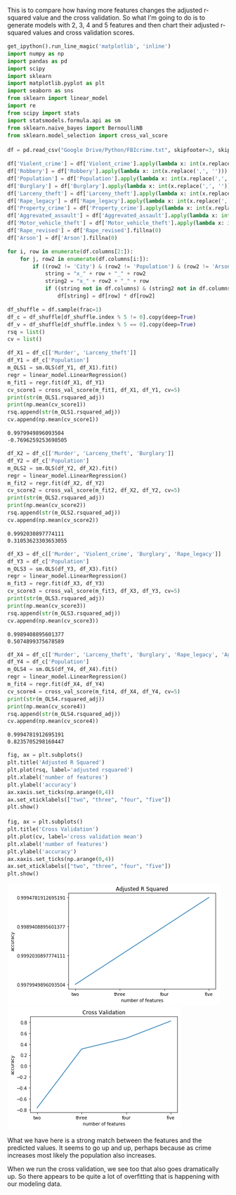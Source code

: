 This is to compare how having more features changes the adjusted r-squared value and the cross validation.  So what I'm going to do is to generate models with 2, 3, 4 and 5 features and then chart their adjusted r-squared values and cross validation scores.

```python
get_ipython().run_line_magic('matplotlib', 'inline')
import numpy as np
import pandas as pd
import scipy
import sklearn
import matplotlib.pyplot as plt
import seaborn as sns
from sklearn import linear_model
import re
from scipy import stats
import statsmodels.formula.api as sm
from sklearn.naive_bayes import BernoulliNB
from sklearn.model_selection import cross_val_score

df = pd.read_csv("Google Drive/Python/FBIcrime.txt", skipfooter=3, skiprows=5, names=['City', 'Population', 'Violent_crime', 'Murder', 'Rape_revised', 'Rape_legacy', 'Robbery', 'Aggrevated_assault', 'Property_crime', 'Burglary', 'Larceny_theft', 'Motor_vehicle_theft', 'Arson'], engine='python')
```


```python
df['Violent_crime'] = df['Violent_crime'].apply(lambda x: int(x.replace(',', '')))
df['Robbery'] = df['Robbery'].apply(lambda x: int(x.replace(',', '')))
df['Population'] = df['Population'].apply(lambda x: int(x.replace(',', '')))
df['Burglary'] = df['Burglary'].apply(lambda x: int(x.replace(',', '')))
df['Larceny_theft'] = df['Larceny_theft'].apply(lambda x: int(x.replace(',', '')))
df['Rape_legacy'] = df['Rape_legacy'].apply(lambda x: int(x.replace(',', '')))
df['Property_crime'] = df['Property_crime'].apply(lambda x: int(x.replace(',', '')))
df['Aggrevated_assault'] = df['Aggrevated_assault'].apply(lambda x: int(x.replace(',', '')))
df['Motor_vehicle_theft'] = df['Motor_vehicle_theft'].apply(lambda x: int(x.replace(',', '')))
df['Rape_revised'] = df['Rape_revised'].fillna(0)
df['Arson'] = df['Arson'].fillna(0)
```


```python
for i, row in enumerate(df.columns[2:]):
    for j, row2 in enumerate(df.columns[i:]):
        if ((row2 != 'City') & (row2 != 'Population') & (row2 != 'Arson') & (row != 'Arson') & (row2 != row) & ((not row2.startswith("x_") & (not row.startswith("x_"))))):
            string = "x_" + row + "_" + row2
            string2 = "x_" + row2 + "_" + row
            if ((string not in df.columns) & (string2 not in df.columns)):
                df[string] = df[row] * df[row2]
```


```python
df_shuffle = df.sample(frac=1)
df_c = df_shuffle[df_shuffle.index % 5 != 0].copy(deep=True)
df_v = df_shuffle[df_shuffle.index % 5 == 0].copy(deep=True)
rsq = list()
cv = list()
```


```python
df_X1 = df_c[['Murder', 'Larceny_theft']]
df_Y1 = df_c['Population']
m_OLS1 = sm.OLS(df_Y1, df_X1).fit()
regr = linear_model.LinearRegression()
m_fit1 = regr.fit(df_X1, df_Y1)
cv_score1 = cross_val_score(m_fit1, df_X1, df_Y1, cv=5)
print(str(m_OLS1.rsquared_adj))
print(np.mean(cv_score1))
rsq.append(str(m_OLS1.rsquared_adj))
cv.append(np.mean(cv_score1))
```

    0.9979949896093504
    -0.7696259253698505



```python
df_X2 = df_c[['Murder', 'Larceny_theft', 'Burglary']]
df_Y2 = df_c['Population']
m_OLS2 = sm.OLS(df_Y2, df_X2).fit()
regr = linear_model.LinearRegression()
m_fit2 = regr.fit(df_X2, df_Y2)
cv_score2 = cross_val_score(m_fit2, df_X2, df_Y2, cv=5)
print(str(m_OLS2.rsquared_adj))
print(np.mean(cv_score2))
rsq.append(str(m_OLS2.rsquared_adj))
cv.append(np.mean(cv_score2))
```

    0.9992030897774111
    0.31053623303653055



```python
df_X3 = df_c[['Murder', 'Violent_crime', 'Burglary', 'Rape_legacy']]
df_Y3 = df_c['Population']
m_OLS3 = sm.OLS(df_Y3, df_X3).fit()
regr = linear_model.LinearRegression()
m_fit3 = regr.fit(df_X3, df_Y3)
cv_score3 = cross_val_score(m_fit3, df_X3, df_Y3, cv=5)
print(str(m_OLS3.rsquared_adj))
print(np.mean(cv_score3))
rsq.append(str(m_OLS3.rsquared_adj))
cv.append(np.mean(cv_score3))
```

    0.9989408895601377
    0.5074899375678589



```python
df_X4 = df_c[['Murder', 'Larceny_theft', 'Burglary', 'Rape_legacy', 'Aggrevated_assault']]
df_Y4 = df_c['Population']
m_OLS4 = sm.OLS(df_Y4, df_X4).fit()
regr = linear_model.LinearRegression()
m_fit4 = regr.fit(df_X4, df_Y4)
cv_score4 = cross_val_score(m_fit4, df_X4, df_Y4, cv=5)
print(str(m_OLS4.rsquared_adj))
print(np.mean(cv_score4))
rsq.append(str(m_OLS4.rsquared_adj))
cv.append(np.mean(cv_score4))
```

    0.9994781912695191
    0.8235705298160447



```python
fig, ax = plt.subplots()
plt.title('Adjusted R Squared')
plt.plot(rsq, label='adjusted rsquared')
plt.xlabel('number of features')
plt.ylabel('accuracy')
ax.xaxis.set_ticks(np.arange(0,4))
ax.set_xticklabels(["two", "three", "four", "five"])
plt.show()

fig, ax = plt.subplots()
plt.title('Cross Validation')
plt.plot(cv, label='cross validation mean')
plt.xlabel('number of features')
plt.ylabel('accuracy')
ax.xaxis.set_ticks(np.arange(0,4))
ax.set_xticklabels(["two", "three", "four", "five"])
plt.show()
```

![png](adjustedr.png)
![png](crossval.png)


What we have here is a strong match between the features and the predicted values.  It seems to go up and up, perhaps because as crime increases most likely the population also increases.

When we run the cross validation, we see too that also goes dramatically up.  So there appears to be quite a lot of overfitting that is happening with our modeling data.
